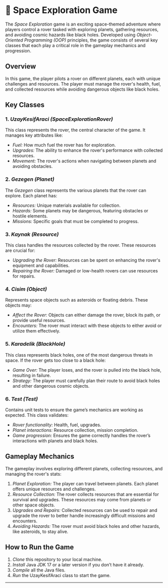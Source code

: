 
# 🚀 Space Exploration Game

The *Space Exploration* game is an exciting space-themed adventure where players control a rover tasked with exploring planets, gathering resources, and avoiding cosmic hazards like black holes. Developed using *Object-Oriented Programming (OOP)* principles, the game consists of several key classes that each play a critical role in the gameplay mechanics and progression.

## Overview

In this game, the player pilots a rover on different planets, each with unique challenges and resources. The player must manage the rover's health, fuel, and collected resources while avoiding dangerous objects like black holes.

## Key Classes

### 1. *UzayKesifAraci (SpaceExplorationRover)*  
This class represents the rover, the central character of the game. It manages key attributes like:

- *Fuel:* How much fuel the rover has for exploration.
- *Upgrades:* The ability to enhance the rover's performance with collected resources.
- *Movement:* The rover's actions when navigating between planets and avoiding obstacles.

### 2. *Gezegen (Planet)*  
The *Gezegen* class represents the various planets that the rover can explore. Each planet has:

- *Resources:* Unique materials available for collection.
- *Hazards:* Some planets may be dangerous, featuring obstacles or hostile elements.
- *Missions:* Specific goals that must be completed to progress.

### 3. *Kaynak (Resource)*  
This class handles the resources collected by the rover. These resources are crucial for:

- *Upgrading the Rover:* Resources can be spent on enhancing the rover's equipment and capabilities.
- *Repairing the Rover:* Damaged or low-health rovers can use resources for repairs.

### 4. *Cisim (Object)*  
Represents space objects such as asteroids or floating debris. These objects may:

- *Affect the Rover:* Objects can either damage the rover, block its path, or provide useful resources.
- *Encounters:* The rover must interact with these objects to either avoid or utilize them effectively.

### 5. *Karadelik (BlackHole)*  
This class represents black holes, one of the most dangerous threats in space. If the rover gets too close to a black hole:

- *Game Over:* The player loses, and the rover is pulled into the black hole, resulting in failure.
- *Strategy:* The player must carefully plan their route to avoid black holes and other dangerous cosmic objects.

### 6. *Test (Test)*  
Contains unit tests to ensure the game’s mechanics are working as expected. This class validates:

- *Rover functionality:* Health, fuel, upgrades.
- *Planet interactions:* Resource collection, mission completion.
- *Game progression:* Ensures the game correctly handles the rover’s interactions with planets and black holes.

## Gameplay Mechanics

The gameplay involves exploring different planets, collecting resources, and managing the rover's stats:

1. *Planet Exploration:* The player can travel between planets. Each planet offers unique resources and challenges.
2. *Resource Collection:* The rover collects resources that are essential for survival and upgrades. These resources may come from planets or other space objects.
3. *Upgrades and Repairs:* Collected resources can be used to repair and upgrade the rover to better handle increasingly difficult missions and encounters.
4. *Avoiding Hazards:* The rover must avoid black holes and other hazards, like asteroids, to stay alive.


## How to Run the Game

1. *Clone* this repository to your local machine.
2. *Install* Java JDK 17 or a later version if you don’t have it already.
3. *Compile* all the Java files.
4. *Run* the UzayKesifAraci class to start the game.

---
